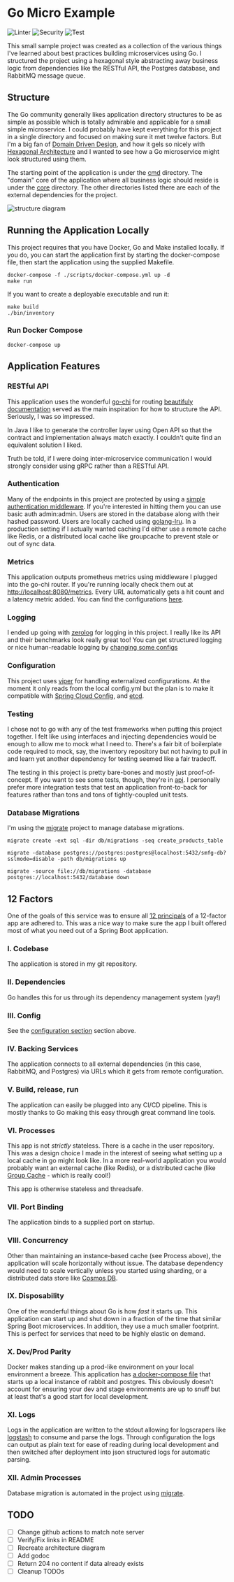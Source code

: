 # Go Micro Example

![Linter](https://github.com/sksmith/note-server/actions/workflows/lint.yml/badge.svg)
![Security](https://github.com/sksmith/note-server/actions/workflows/sec.yml/badge.svg)
![Test](https://github.com/sksmith/note-server/actions/workflows/test.yml/badge.svg)

This small sample project was created as a collection of the various things I've learned about best
practices building microservices using Go. I structured the project using a hexagonal style abstracting
away business logic from dependencies like the RESTful API, the Postgres database, and RabbitMQ message queue.

## Structure

The Go community generally likes application directory structures to be as simple as possible which is
totally admirable and applicable for a small simple microservice. I could probably have kept everything
for this project in a single directory and focused on making sure it met twelve factors. But I'm a big
fan of [Domain Driven Design](https://martinfowler.com/bliki/DomainDrivenDesign.html), and how it gels so
nicely with [Hexagonal Architecture](https://alistair.cockburn.us/hexagonal-architecture/) and I wanted
to see how a Go microservice might look structured using them.

The starting point of the application is under the [cmd](cmd/main.go) directory. The "domain"
core of the application where all business logic should reside is under the [core](core)
directory. The other directories listed there are each of the external dependencies for the project.

![structure diagram](inventory.jpg)

## Running the Application Locally

This project requires that you have Docker, Go and Make installed locally. If you do, you can start
the application first by starting the docker-compose file, then start the application using the
supplied Makefile.

```shell
docker-compose -f ./scripts/docker-compose.yml up -d
make run
```

If you want to create a deployable executable and run it:

```shell
make build
./bin/inventory
```

### Run Docker Compose

```shell
docker-compose up
```

## Application Features

### RESTful API

This application uses the wonderful [go-chi](https://github.com/go-chi/chi) for routing
[beautifuly documentation](https://github.com/go-chi/chi/blob/master/_examples/rest/main.go) served as the main 
inspiration for how to structure the API. Seriously, I was so impressed.

In Java I like to generate the controller layer using Open API so that the contract and implementation always match 
exactly. I couldn't quite find an equivalent solution I liked.

Truth be told, if I were doing inter-microservice communication I would strongly consider using gRPC rather than a 
RESTful API.

### Authentication

Many of the endpoints in this project are protected by using a [simple authentication middleware](api/middleware.go). If 
you're interested in hitting them you can use basic auth admin:admin. Users are stored in the database along with their 
hashed password. Users are locally cached using [golang-lru](https://github.com/hashicorp/golang-lru). In a production 
setting if I actually wanted caching I'd either use a remote cache like Redis, or a distributed local cache like 
groupcache to prevent stale or out of sync data.

### Metrics

This application outputs prometheus metrics using middleware I plugged into the go-chi router. If you're running
locally check them out at [http://localhost:8080/metrics](http://localhost:8080/metrics). Every URL automatically
gets a hit count and a latency metric added. You can find the configurations [here](api/middleware.go).

### Logging

I ended up going with [zerolog](https://github.com/rs/zerolog) for logging in this project. I really like its API and 
their benchmarks look really great too! You can get structured logging or nice human-readable logging by
[changing some configs](config.yml#L10)

### Configuration

This project uses [viper](https://github.com/spf13/viper) for handling externalized configurations. At the moment it only reads from the local config.yml but the plan is to make it compatible with [Spring Cloud Config](https://cloud.spring.io/spring-cloud-config), and [etcd](https://etcd.io).

### Testing

I chose not to go with any of the test frameworks when putting this project together. I felt like using interfaces and 
injecting dependencies would be enough to allow me to mock what I need to. There's a fair bit of boilerplate code 
required to mock, say, the inventory repository but not having to pull in and learn yet another dependency for testing 
seemed like a fair tradeoff.

The testing in this project is pretty bare-bones and mostly just proof-of-concept. If you want to see some tests, 
though, they're in [api](api). I personally prefer more integration tests that test an application front-to-back for 
features rather than tons and tons of tightly-coupled unit tests.

### Database Migrations

I'm using the [migrate](https://github.com/golang-migrate/migrate) project to manage database migrations.

```shell
migrate create -ext sql -dir db/migrations -seq create_products_table

migrate -database postgres://postgres:postgres@localhost:5432/smfg-db?sslmode=disable -path db/migrations up

migrate -source file://db/migrations -database postgres://localhost:5432/database down
```

## 12 Factors

One of the goals of this service was to ensure all [12 principals](https://12factor.net/) of a 12-factor app are adhered 
to. This was a nice way to make sure the app I built offered most of what you need out of a Spring Boot application.

### I. Codebase

The application is stored in my git repository.

### II. Dependencies

Go handles this for us through its dependency management system (yay!)

### III. Config

See the [configuration section](#Configuration) section above.

### IV. Backing Services

The application connects to all external dependencies (in this case, RabbitMQ, and Postgres) via URLs which it gets from 
remote configuration.

### V. Build, release, run

The application can easily be plugged into any CI/CD pipeline. This is mostly thanks to Go making this easy through 
great command line tools.

### VI. Processes

This app is not *strictly* stateless. There is a cache in the user repository. This was a design choice I made in the 
interest of seeing what setting up a local cache in go might look like. In a more real-world application you would 
probably want an external cache (like Redis), or a distributed cache (like 
[Group Cache](https://github.com/golang/groupcache) - which is really cool!)

This app is otherwise stateless and threadsafe.

### VII. Port Binding

The application binds to a supplied port on startup.

### VIII. Concurrency

Other than maintaining an instance-based cache (see Process above), the application will scale horizontally without 
issue. The database dependency would need to scale vertically unless you started using sharding, or a distributed data 
store like [Cosmos DB](https://docs.microsoft.com/en-us/azure/cosmos-db/distribute-data-globally).

### IX. Disposability

One of the wonderful things about Go is how *fast* it starts up. This application can start up and shut down in a 
fraction of the time that similar Spring Boot microservices. In addition, they use a much smaller footprint. This is 
perfect for services that need to be highly elastic on demand.

### X. Dev/Prod Parity

Docker makes standing up a prod-like environment on your local environment a breeze. This application has
[a docker-compose file](scripts/docker-compose.yml) that starts up a local instance of rabbit and postgres. This 
obviously doesn't account for ensuring your dev and stage environments are up to snuff but at least that's a good start 
for local development.

### XI. Logs

Logs in the application are written to the stdout allowing for logscrapers like 
[logstash](https://www.elastic.co/logstash) to consume and parse the logs. Through configuration the logs can output as 
plain text for ease of reading during local development and then switched after deployment into json structured logs for 
automatic parsing.

### XII. Admin Processes

Database migration is automated in the project using [migrate](https://github.com/golang-migrate/migrate).

## TODO

- [ ] Change github actions to match note server
- [ ] Verify/Fix links in README
- [ ] Recreate architecture diagram
- [ ] Add godoc
- [ ] Return 204 no content if data already exists
- [ ] Cleanup TODOs